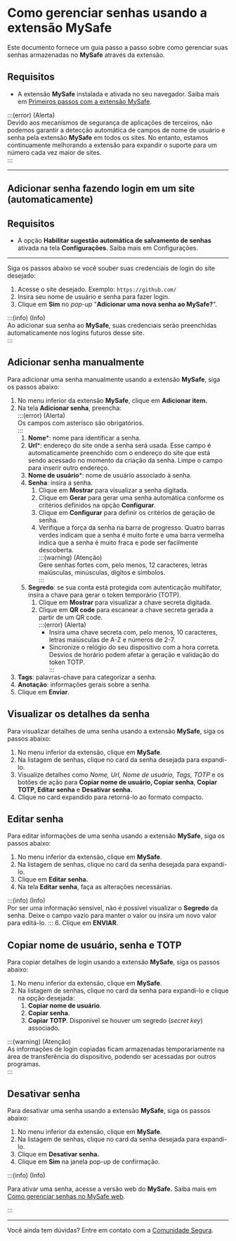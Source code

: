# Como gerenciar senhas usando a extensão MySafe

Este documento fornece um guia passo a passo sobre como gerenciar suas senhas armazenadas no **MySafe** através da extensão.

## Requisitos

* A extensão **MySafe** instalada e ativada no seu navegador. Saiba mais em [Primeiros passos com a extensão MySafe](/v4/docs/pt/mysafe-extension-first-steps).

:::(error) (Alerta)  
Devido aos mecanismos de segurança de aplicações de terceiros, não podemos garantir a detecção automática de campos de nome de usuário e senha pela extensão **MySafe** em todos os sites. No entanto, estamos continuamente melhorando a extensão para expandir o suporte para um número cada vez maior de sites.  
:::

---

## Adicionar senha fazendo login em um site (automaticamente)

## Requisitos

* A opção **Habilitar sugestão automática de salvamento de senhas** ativada na tela **Configurações**. Saiba mais em Configurações.

---

Siga os passos abaixo se você souber suas credenciais de login do site desejado:

1. Acesse o site desejado. Exemplo: `https://github.com/`  
2. Insira seu nome de usuário e senha para fazer login.  
3. Clique em **Sim** no *pop-up* "**Adicionar uma nova senha ao MySafe?**".

:::(info) (Info)  
Ao adicionar sua senha ao **MySafe**, suas credenciais serão preenchidas automaticamente nos logins futuros desse site.   
:::

## Adicionar senha manualmente 

Para adicionar uma senha manualmente usando a extensão **MySafe**, siga os passos abaixo:

1. No menu inferior da extensão **MySafe**, clique em **Adicionar item.**  
2. Na tela **Adicionar senha**, preencha:  
   :::(error) (Alerta)  
   Os campos com asterisco são obrigatórios.  
   :::  
   1. **Nome**\*: nome para identificar a senha.  
   2. **Url**\*: endereço do site onde a senha será usada. Esse campo é automaticamente preenchido com o endereço do site que está sendo acessado no momento da criação da senha. Limpe o campo para inserir outro endereço.  
   3. **Nome de usuário**\*:  nome de usuário associado à senha.  
   4. **Senha**: insira a senha.   
      1. Clique em **Mostrar** para visualizar a senha digitada.   
      2. Clique em **Gerar** para gerar uma senha automática conforme os critérios definidos na opção **Configurar**.  
      3. Clique em **Configurar** para definir os critérios de geração de senha.  
      4. Verifique a força da senha na barra de progresso. Quatro barras verdes indicam que a senha é muito forte e uma barra vermelha indica que a senha é muito fraca e pode ser facilmente descoberta.  
         :::(warning) (Atenção)  
         Gere senhas fortes com, pelo menos, 12 caracteres, letras maiúsculas, minúsculas, dígitos e símbolos.  
         :::  
   5. **Segredo**: se sua conta está protegida com autenticação multifator, insira a chave para gerar o token temporário (TOTP).  
      1. Clique em **Mostrar** para visualizar a chave secreta digitada.   
      2. Clique em **QR code** para escanear a chave secreta gerada a partir de um QR code.  
         :::(error) (Alerta)
         * Insira uma chave secreta com, pelo menos, 10 caracteres, letras maiúsculas de A-Z e números de 2-7.
         * Sincronize o relógio do seu dispositivo com a hora correta. Desvios de horário podem afetar a geração e validação do token TOTP.  
            :::  
  6. **Tags**: palavras-chave para categorizar a senha.  
  7. **Anotação**: informações gerais sobre a senha.  
5. Clique em **Enviar**.

## Visualizar os detalhes da senha

Para visualizar detalhes de uma senha usando a extensão **MySafe**, siga os passos abaixo:

1. No menu inferior da extensão, clique em **MySafe**.  
2. Na listagem de senhas, clique no card da senha desejada para expandi-lo.  
3.  Visualize detalhes como *Nome, Url, Nome de usuário, Tags, TOTP* e os botões de ação para **Copiar nome de usuário, Copiar senha**, **Copiar TOTP, Editar senha** e **Desativar senha.**  
4. Clique no card expandido para retorná-lo ao formato compacto.

## Editar senha

Para editar informações de uma senha usando a extensão **MySafe**, siga os passos abaixo:

1. No menu inferior da extensão, clique em **MySafe**.  
2. Na listagem de senhas, clique no card da senha desejada para expandi-lo.  
3. Clique em **Editar senha.**  
4. Na tela **Editar senha**, faça as alterações necessárias.

:::(info) (Info)  
Por ser uma informação sensível, não é possível visualizar o **Segredo** da senha. Deixe o campo vazio para manter o valor ou insira um novo valor para editá-lo.
:::
6. Clique em **ENVIAR**.

## Copiar nome de usuário, senha e TOTP

Para copiar detalhes de login usando a extensão **MySafe**, siga os passos abaixo:

1. No menu inferior da extensão, clique em **MySafe**.  
2. Na listagem de senhas, clique no card da senha para expandi-lo e clique na opção desejada:  
   1. **Copiar nome de usuário**.  
   2. **Copiar senha**.  
   3. **Copiar TOTP**. Disponível se houver um segredo (*secret key*) associado.

   

:::(warning) (Atenção)  
As informações de login copiadas ficam armazenadas temporariamente na área de transferência do dispositivo, podendo ser acessadas por outros programas.  
:::

## Desativar senha

Para desativar uma senha usando a extensão **MySafe**, siga os passos abaixo:

1. No menu inferior da extensão, clique em **MySafe**.  
2. Na listagem de senhas, clique no card da senha desejada para expandi-lo.  
3. Clique em **Desativar senha.**  
4. Clique em **Sim** na janela pop-up de confirmação.

:::(info) (Info)

Para ativar uma senha, acesse a versão web do **MySafe.** Saiba mais em [Como gerenciar senhas no MySafe web](/v4/docs/pt/how-to-manage-passwords-on-mysafe-web).

:::

---

Você ainda tem dúvidas? Entre em contato com a [Comunidade Segura](https://community.Segura.io/).
